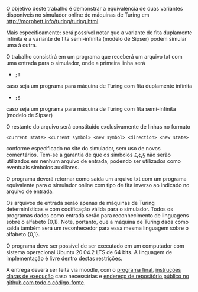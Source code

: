 O objetivo deste trabalho é demonstrar a equivalência de duas variantes disponíveis no simulador online de máquinas de Turing em http://morphett.info/turing/turing.html

Mais especificamente: será possível notar que a variante de fita duplamente infinita e a variante de fita semi-infinita (modelo de Sipser) podem simular uma à outra.


O trabalho consistirá em um programa que receberá um arquivo txt com uma entrada para o simulador, onde a primeira linha será

- `;I`

caso seja um programa para máquina de Turing com fita duplamente infinita

- `;S`

caso seja um programa para máquina de Turing com fita semi-infinita (modelo de Sipser)

O restante do arquivo será constituído exclusivamente de linhas no formato

`<current state> <current symbol> <new symbol> <direction> <new state>`

conforme especificado no site do simulador, sem uso de novos comentários.
Tem-se a garantia de que os símbolos `£`,`¢`,`§` não serão utilizados em nenhum arquivo de entrada, podendo ser utilizados como eventuais símbolos auxiliares.

O programa deverá retornar como saída um arquivo txt com um programa equivalente para o simulador online com tipo de fita inverso ao indicado no arquivo de entrada.

Os arquivos de entrada serão apenas de máquinas de Turing determinísticas e com codificação válida para o simulador. Todos os programas dados como entrada serão para reconhecimento de linguagens sobre o alfabeto {0,1}. Note, portanto, que a máquina de Turing dada como saída também será um reconhecedor para essa mesma linguagem sobre o alfabeto {0,1}.

O programa deve ser possível de ser executado em um computador com sistema operacional Ubuntu 20.04.2 LTS de 64 bits. A linguagem de implementação é livre dentro destas restrições.

A entrega deverá ser feita via moodle, com o <u>programa final</u>, <u>instruções claras de execução</u> caso necessárias e <u>endereço de repositório público no github com todo o código-fonte</u>.


